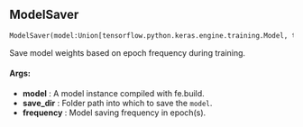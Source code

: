 ## ModelSaver
```python
ModelSaver(model:Union[tensorflow.python.keras.engine.training.Model, torch.nn.modules.module.Module], save_dir:str, frequency:int=1) -> None
```
Save model weights based on epoch frequency during training.



#### Args:

* **model** :  A model instance compiled with fe.build.
* **save_dir** :  Folder path into which to save the `model`.
* **frequency** :  Model saving frequency in epoch(s).    